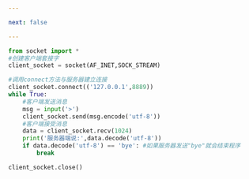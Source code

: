 ```yaml
---

next: false

---
```




<BlogInfo id="882" title="6.TCP模拟qq客户端" author="白日梦想猿" pv=0 read_times=0 pre_cost_time="0分20秒" category="网络编程" tag_list="['网络编程']" create_time="2020.05.18 17:04:38" update_time="2022.04.08 21:12:34" />

```python
from socket import *
#创建客户端套接字
client_socket = socket(AF_INET,SOCK_STREAM)

#调用connect方法与服务器建立连接
client_socket.connect(('127.0.0.1',8889))
while True:
    #客户端发送消息
    msg = input('>')
    client_socket.send(msg.encode('utf-8'))
    #客户端接受消息
    data = client_socket.recv(1024)
    print('服务器端说:',data.decode('utf-8'))
    if data.decode('utf-8') == 'bye': #如果服务器发送"bye"就会结束程序
        break

client_socket.close()
```



<ActionBox />
